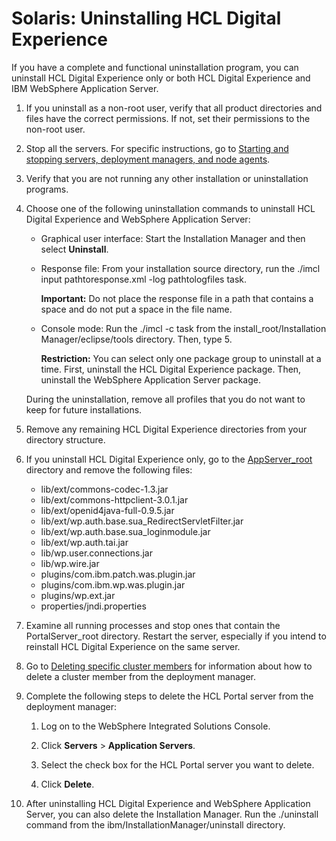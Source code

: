 # Solaris: Uninstalling HCL Digital Experience

If you have a complete and functional uninstallation program, you can uninstall HCL Digital Experience only or both HCL Digital Experience and IBM WebSphere Application Server.

1.  If you uninstall as a non-root user, verify that all product directories and files have the correct permissions. If not, set their permissions to the non-root user.

2.  Stop all the servers. For specific instructions, go to [Starting and stopping servers, deployment managers, and node agents](../admin-system/stopstart.md).

3.  Verify that you are not running any other installation or uninstallation programs.

4.  Choose one of the following uninstallation commands to uninstall HCL Digital Experience and WebSphere Application Server:

    -   Graphical user interface: Start the Installation Manager and then select **Uninstall**.
    -   Response file: From your installation source directory, run the ./imcl input pathtoresponse.xml -log pathtologfiles task.

        **Important:** Do not place the response file in a path that contains a space and do not put a space in the file name.

    -   Console mode: Run the ./imcl -c task from the install\_root/Installation Manager/eclipse/tools directory. Then, type 5.

        **Restriction:** You can select only one package group to uninstall at a time. First, uninstall the HCL Digital Experience package. Then, uninstall the WebSphere Application Server package.

    During the uninstallation, remove all profiles that you do not want to keep for future installations.

5.  Remove any remaining HCL Digital Experience directories from your directory structure.

6.  If you uninstall HCL Digital Experience only, go to the [AppServer\_root](../reference/wpsdirstr.md#was_root) directory and remove the following files:

    -   lib/ext/commons-codec-1.3.jar
    -   lib/ext/commons-httpclient-3.0.1.jar
    -   lib/ext/openid4java-full-0.9.5.jar
    -   lib/ext/wp.auth.base.sua\_RedirectServletFilter.jar
    -   lib/ext/wp.auth.base.sua\_loginmodule.jar
    -   lib/ext/wp.auth.tai.jar
    -   lib/wp.user.connections.jar
    -   lib/wp.wire.jar
    -   plugins/com.ibm.patch.was.plugin.jar
    -   plugins/com.ibm.wp.was.plugin.jar
    -   plugins/wp.ext.jar
    -   properties/jndi.properties
7.  Examine all running processes and stop ones that contain the PortalServer\_root directory. Restart the server, especially if you intend to reinstall HCL Digital Experience on the same server.

8.  Go to [Deleting specific cluster members](http://www-01.ibm.com/support/knowledgecenter/SSAW57_8.0.0/com.ibm.websphere.nd.doc/info/ae/ae/trun_wlm_clustermember_delete.html) for information about how to delete a cluster member from the deployment manager.

9.  Complete the following steps to delete the HCL Portal server from the deployment manager:

    1.  Log on to the WebSphere Integrated Solutions Console.

    2.  Click **Servers** \> **Application Servers**.

    3.  Select the check box for the HCL Portal server you want to delete.

    4.  Click **Delete**.

10. After uninstalling HCL Digital Experience and WebSphere Application Server, you can also delete the Installation Manager. Run the ./uninstall command from the ibm/InstallationManager/uninstall directory.



